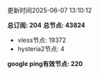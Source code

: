 更新时间2025-06-07 13:10:12

**总订阅: 204**
**总节点: 43824**
- vless节点: 19372
- hysteria2节点: 4

**google ping有效节点: 220**
